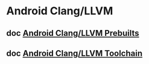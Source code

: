 # Android Clang/LLVM

## doc [Android Clang/LLVM Prebuilts](https://android.googlesource.com/platform/prebuilts/clang/host/linux-x86/+/master/README.md)



## doc [Android Clang/LLVM Toolchain](https://android.googlesource.com/toolchain/llvm_android/+/master/README.md)